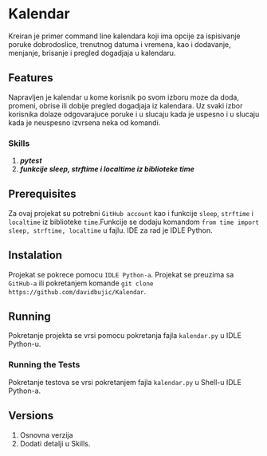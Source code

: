 # Kalendar

Kreiran je primer command line kalendara koji ima opcije za ispisivanje poruke dobrodoslice, trenutnog datuma i vremena, kao i dodavanje, menjanje, brisanje i pregled dogadjaja u kalendaru.

## Features
Napravljen je kalendar u kome korisnik po svom izboru moze da doda, promeni, obrise ili dobije pregled dogadjaja iz kalendara. Uz svaki izbor korisnika dolaze odgovarajuce poruke i u slucaju kada je uspesno i u slucaju kada je neuspesno izvrsena neka od komandi.

### Skills
1. ***pytest***
2. ***funkcije sleep, strftime i localtime iz biblioteke time***

## Prerequisites
Za ovaj projekat su potrebni `GitHub account` kao i funkcije `sleep`, `strftime` i `localtime` iz biblioteke `time`.Funkcije se dodaju komandom `from time import sleep, strftime, localtime` u fajlu. IDE za rad je IDLE Python.

## Instalation
Projekat se pokrece pomocu `IDLE Python-a`. Projekat se preuzima sa `GitHub-a` ili pokretanjem komande `git clone https://github.com/davidbujic/Kalendar`.

## Running
Pokretanje projekta se vrsi pomocu pokretanja fajla `kalendar.py` u IDLE Python-u.

### Running the Tests
Pokretanje testova se vrsi pokretanjem fajla `kalendar.py` u Shell-u IDLE Python-a.

## Versions
1. Osnovna verzija
2. Dodati detalji u Skills.
